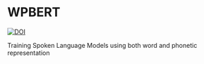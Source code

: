# WPBERT
[![DOI](https://zenodo.org/badge/434492951.svg)](https://zenodo.org/badge/latestdoi/434492951)

Training Spoken Language Models using both word and phonetic representation

